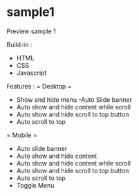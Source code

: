 # sample1
Preview sample 1

Build-in :
- HTML
- CSS
- Javascript

Features :
= Desktop =
- Show and hide menu
-Auto Slide banner
- Auto show and hide content while scroll
- Auto show and hide scroll to top button
- Auto scroll to top

= Mobile =
- Auto slide banner
- Auto show and hide content
- Auto show and hide content while scroll
- Auto show and hide scroll to top button
- Auto scroll to top
- Toggle Menu
